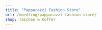 ```yaml
---
title: "Papparazzi Fashion Store"
url: /moedling/papparazzi-fashion-store/
shop: Taschen & Koffer
---
```

